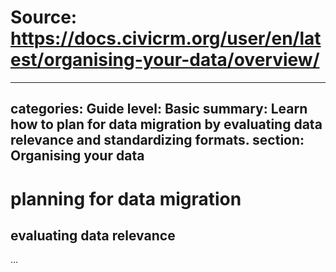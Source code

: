 # Source: https://docs.civicrm.org/user/en/latest/organising-your-data/overview/

---
categories: Guide
level: Basic
summary: Learn how to plan for data migration by evaluating data relevance and standardizing formats.
section: Organising your data
---

# planning for data migration
## evaluating data relevance
...
